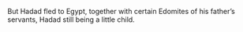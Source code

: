 But Hadad fled to Egypt, together with certain Edomites of his father’s servants, Hadad still being a little child.
